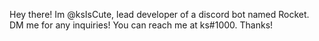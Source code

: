 Hey there! Im @ksIsCute, lead developer of a discord bot named Rocket.
DM me for any inquiries! 
You can reach me at ks#1000.
Thanks!
